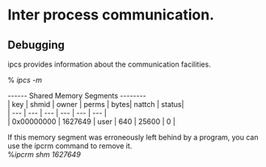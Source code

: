 Inter process communication.
============================


## Debugging  

ipcs provides information about the communication facilities.  

% _ipcs -m_


------ Shared Memory Segments --------  
| key | shmid | owner | perms | bytes| nattch | status|  
| --- | --- | --- | --- | --- | --- |  
| 0x00000000 | 1627649 | user | 640 | 25600 | 0 |  


If this memory segment was erroneously left behind by a program, you can use the ipcrm command to remove it.  
%_ipcrm shm 1627649_

